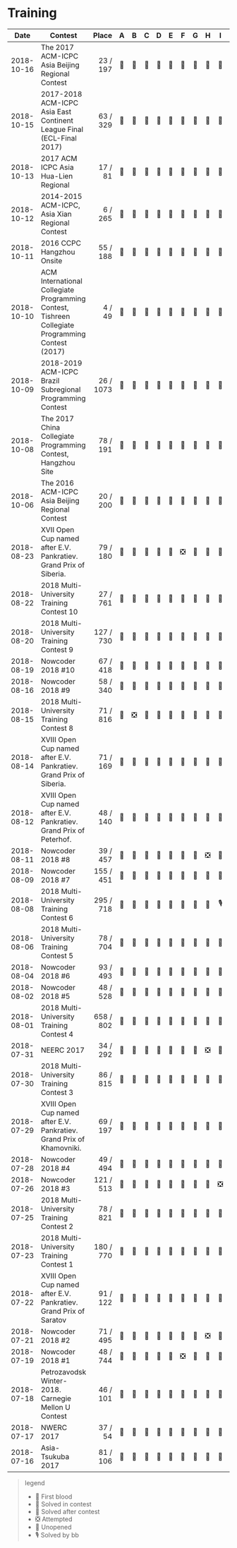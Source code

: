 # Training

<training-trending />

<breakout>

| Date      | Contest               | Place         | A | B | C | D | E | F | G | H | I | J | K | L | M |
|:---------:|-----------------------| -------------:|:-:|:-:|:-:|:-:|:-:|:-:|:-:|:-:|:-:|:-:|:-:|:-:|:-:|
|2018-10-16 | The 2017 ACM-ICPC Asia Beijing Regional Contest | 23 / 197 |💭|💭|💭|💭|🎈|🎈|🎈|🎈|💭|🎈|
|2018-10-15 | 2017-2018 ACM-ICPC Asia East Continent League Final (ECL-Final 2017) | 63 / 329 |🎈|🎈|🎈|🔵|💭|💭|💭|🔵|💭|🎈|🎈|🎈|🎈|
|2018-10-13 | 2017 ACM ICPC Asia Hua-Lien Regional | 17 / 81 |🎈|🎈|🎈|🎈|🎈|💭|💭|🎈|🎈|💭|🎈|💭|🔵|
|2018-10-12 | 2014-2015 ACM-ICPC, Asia Xian Regional Contest | 6 / 265 |🎈|💭|🎈|💭|💭|🎈|🎈|🔵|🎈|💭|🎈|
|2018-10-11 | 2016 CCPC Hangzhou Onsite | 55 / 188 |🎈|🎈|🎈|🔵|🔵|🎈|💭|💭|💭|💭|🎈|
|2018-10-10 | ACM International Collegiate Programming Contest, Tishreen Collegiate Programming Contest (2017) | 4 / 49 |🎈|🔵|🎈|🚀|💭|🎈|🔵|🎈|🔵|🎈|🚀|🔵|
|2018-10-09 | 2018-2019 ACM-ICPC Brazil Subregional Programming Contest | 26 / 1073 |💭|🔵|🎈|🎈|🎈|🎈|🎈|💭|🎈|❎|💭|🎈|💭|
|2018-10-08 | The 2017 China Collegiate Programming Contest, Hangzhou Site | 78 / 191 |🎈|🎈|🎈|🎈|💭|💭|💭|💭|💭|🎈|🔵|💭|
|2018-10-06 | The 2016 ACM-ICPC Asia Beijing Regional Contest | 20 / 200 |💭|💭|💭|🎈|🎈|🎈|💭|💭|🎈|💭|🎈|
|2018-08-23 | XVII Open Cup named after E.V. Pankratiev. Grand Prix of Siberia. | 79 / 180 |🎈|🎈|💭|🎈|🔵|❎|💭|🎈|🎈|💭|🎈|
|2018-08-22 | 2018 Multi-University Training Contest 10 | 27 / 761 |🎈|💭|💭|🎈|🎈|💭|🎈|🎈|🎈|🎈|💭|🎈|
|2018-08-20 | 2018 Multi-University Training Contest 9 | 127 / 730 |🎈|💭|💭|🎈|💭|💭|💭|💭|💭|❎|🎈|
|2018-08-19 | Nowcoder 2018 #10     |  67 / 418     |🎈|💭|💭|💭|🎈|💭|💭|💭|💭|🎈|
|2018-08-16 | Nowcoder 2018 #9      |  58 / 340     |🔵|💭|🔵|💭|🎈|🎈|💭|💭|💭|💭|
|2018-08-15 | 2018 Multi-University Training Contest 8 |  71 / 816 |🎈|❎|💭|🎈|🎈|💭|💭|💭|💭|🎈|🔵|🎈|
|2018-08-14 | XVIII Open Cup named after E.V. Pankratiev. Grand Prix of Siberia. | 71 / 169 |🎈|🎈|💭|🎈|🎈|💭|💭|🔵|🎈|🎈|🔵|🎈|
|2018-08-12 | XVIII Open Cup named after E.V. Pankratiev. Grand Prix of Peterhof. | 48 / 140 |🎈|💭|🎈|🎈|🎈|💭|💭|💭|🎈|🎈|
|2018-08-11 | Nowcoder 2018 #8      |  39 / 457     |💭|🎈|💭|💭|🎈|💭|🎈|❎|💭|💭|💭|
|2018-08-09 | Nowcoder 2018 #7      | 155 / 451     |🎈|💭|🔵|💭|💭|💭|💭|💭|💭|🔵|
|2018-08-08 | 2018 Multi-University Training Contest 6 | 295 / 718 |🎈|💭|💭|💭|💭|💭|💭|💭|🎙|💭|💭|🎈|
|2018-08-06 | 2018 Multi-University Training Contest 5 |  78 / 704 |💭|🎈|💭|💭|🎈|💭|🎈|💭|💭|💭|💭|💭|
|2018-08-04 | Nowcoder 2018 #6      | 93 / 493      |🎈|💭|🎈|🎈|💭|💭|🔵|💭|🔵|🎈|
|2018-08-02 | Nowcoder 2018 #5      | 48 / 528      |🎈|🎈|💭|🔵|🎈|🎈|🎈|🔵|🎈|🎈|
|2018-08-01 | 2018 Multi-University Training Contest 4 | 658 / 802 |💭|🔵|💭|🎈|🔵|💭|💭|💭|💭|❎|🎈|🎈|
|2018-07-31 | NEERC 2017            | 34 / 292      |🎈|🎈|🎈|🎈|🎈|💭|💭|❎|🔵|💭|💭|🎈|
|2018-07-30 | 2018 Multi-University Training Contest 3 |  86 / 815 |🎈|💭|🎈|🎈|💭|🎈|🔵|💭|💭|💭|💭|🎈|🔵|
|2018-07-29 | XVIII Open Cup named after E.V. Pankratiev. Grand Prix of Khamovniki. | 69 / 197 |🎈|💭|🎈|💭|💭|🔵|🎈|🎈|🎈|💭|🎈|
|2018-07-28 | Nowcoder 2018 #4      | 49 / 494      |🔵|💭|💭|🎈|💭|🎈|🎈|💭|💭|🎈|
|2018-07-26 | Nowcoder 2018 #3      | 121 / 513     |🎈|💭|🎈|💭|🎈|💭|💭|🎈|❎|🔵|
|2018-07-25 | 2018 Multi-University Training Contest 2 |  78 / 821 |💭|💭|💭|🎈|🎈|💭|🎈|💭|💭|🎈|
|2018-07-23 | 2018 Multi-University Training Contest 1 | 180 / 770 |🎈|🔵|🎈|🎈|💭|💭|🎈|💭|💭|💭|🎈|
|2018-07-22 | XVIII Open Cup named after E.V. Pankratiev. Grand Prix of Saratov | 91 / 122 |🎈|💭|🎈|💭|💭|💭|💭|💭|💭|🔵|🔵|🎈|
|2018-07-21 | Nowcoder 2018 #2      | 71 / 495      |🎈|💭|💭|🎈|💭|💭|💭|❎|🎈|💭|💭|
|2018-07-19 | Nowcoder 2018 #1      | 48 / 744      |🎈|🎈|💭|🎈|💭|❎|💭|💭|💭|🎈|
|2018-07-18 | Petrozavodsk Winter-2018. Carnegie Mellon U Contest | 46 / 101 |🔵|🎈|🎈|🎈|💭|🎈|💭|🎈|💭|❎|❎|
|2018-07-17 | NWERC 2017            | 37 / 54       |💭|🎈|💭|🎈|💭|💭|🎈|🎈|🎈|💭|🎈|||
|2018-07-16 | Asia-Tsukuba 2017     | 81 / 106      |🎈|🎈|🎈|💭|💭|🔵|💭|💭|🎈|💭|💭|||

</breakout>

> <div style="font-size: 14px;">
>
> legend
> * 🚀 First blood
> * 🎈 Solved in contest
> * 🔵 Solved after contest
> * ❎ Attempted
> * 💭 Unopened
> * 🎙 Solved by bb
>
> </div>
